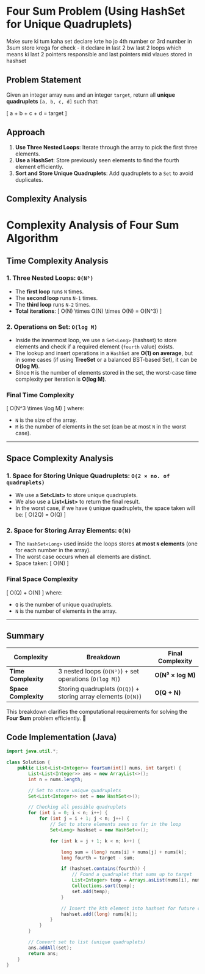 # Four Sum Problem (Using HashSet for Unique Quadruplets)
Make sure ki tum kaha set declare krte ho jo 4th number or 3rd number in 3sum store krega for check - it declare in last 2 bw last 2 loops which means ki last 2 pointers responsible and last pointers mid vlaues stored in hashset

## Problem Statement
Given an integer array `nums` and an integer `target`, return all **unique quadruplets** `[a, b, c, d]` such that:

\[
a + b + c + d = target
\]

## Approach
1. **Use Three Nested Loops**: Iterate through the array to pick the first three elements.
2. **Use a HashSet**: Store previously seen elements to find the fourth element efficiently.
3. **Sort and Store Unique Quadruplets**: Add quadruplets to a `Set` to avoid duplicates.

##  Complexity Analysis
# **Complexity Analysis of Four Sum Algorithm**

## **Time Complexity Analysis**
### **1. Three Nested Loops: `O(N³)`**
- The **first loop** runs `N` times.
- The **second loop** runs `N-1` times.
- The **third loop** runs `N-2` times.
- **Total iterations**:
  \[
  O(N) \times O(N) \times O(N) = O(N^3)
  \]

### **2. Operations on Set: `O(log M)`**
- Inside the innermost loop, we use a `Set<Long>` (hashset) to store elements and check if a required element (`fourth` value) exists.
- The lookup and insert operations in a `HashSet` are **O(1) on average**, but in some cases (if using **TreeSet** or a balanced BST-based Set), it can be **O(log M)**.
- Since `M` is the number of elements stored in the set, the worst-case time complexity per iteration is **O(log M)**.

### **Final Time Complexity**
\[
O(N^3 \times \log M)
\]
where:
- `N` is the size of the array.
- `M` is the number of elements in the set (can be at most `N` in the worst case).

---

## **Space Complexity Analysis**
### **1. Space for Storing Unique Quadruplets: `O(2 × no. of quadruplets)`**
- We use a **Set<List<Integer>>** to store unique quadruplets.
- We also use a **List<List<Integer>>** to return the final result.
- In the worst case, if we have `Q` unique quadruplets, the space taken will be:
  \[
  O(2Q) = O(Q)
  \]

### **2. Space for Storing Array Elements: `O(N)`**
- The `HashSet<Long>` used inside the loops stores **at most `N` elements** (one for each number in the array).
- The worst case occurs when all elements are distinct.
- Space taken:
  \[
  O(N)
  \]

### **Final Space Complexity**
\[
O(Q) + O(N)
\]
where:
- `Q` is the number of unique quadruplets.
- `N` is the number of elements in the array.

---

## **Summary**
| Complexity | Breakdown | Final Complexity |
|------------|-----------|-----------------|
| **Time Complexity** | 3 nested loops (`O(N³)`) + set operations (`O(log M)`) | **O(N³ × log M)** |
| **Space Complexity** | Storing quadruplets (`O(Q)`) + storing array elements (`O(N)`) | **O(Q + N)** |

This breakdown clarifies the computational requirements for solving the **Four Sum** problem efficiently. 🚀



## Code Implementation (Java)
```java
import java.util.*;

class Solution {
    public List<List<Integer>> fourSum(int[] nums, int target) {
        List<List<Integer>> ans = new ArrayList<>();
        int n = nums.length;

        // Set to store unique quadruplets
        Set<List<Integer>> set = new HashSet<>();

        // Checking all possible quadruplets
        for (int i = 0; i < n; i++) {
            for (int j = i + 1; j < n; j++) {
                // Set to store elements seen so far in the loop
                Set<Long> hashset = new HashSet<>();

                for (int k = j + 1; k < n; k++) {

                    long sum = (long) nums[i] + nums[j] + nums[k];
                    long fourth = target - sum;

                    if (hashset.contains(fourth)) {
                        // Found a quadruplet that sums up to target
                        List<Integer> temp = Arrays.asList(nums[i], nums[j], nums[k], (int) fourth);
                        Collections.sort(temp);
                        set.add(temp);
                    }

                    // Insert the kth element into hashset for future checks
                    hashset.add((long) nums[k]);
                }
            }
        }

        // Convert set to list (unique quadruplets)
        ans.addAll(set);
        return ans;
    }
}
